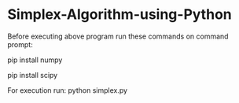 # Simplex-Algorithm-using-Python
Before executing above program run these commands on command prompt:

pip install numpy

pip install scipy


For execution run: python simplex.py
